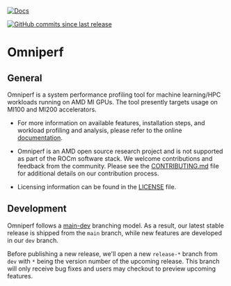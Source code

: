 [![Docs](https://github.com/AMDResearch/omniperf/actions/workflows/pages/pages-build-deployment/badge.svg?branch=gh-pages)](https://amdresearch.github.io/omniperf/)

[![GitHub commits since last release](https://img.shields.io/github/commits-since/AMDResearch/omniperf/latest/dev.svg)](https://github.com/AMDResearch/omniperf/compare/main...dev)

# Omniperf

## General
Omniperf is a system performance profiling tool for machine
learning/HPC workloads running on AMD MI GPUs. The tool presently
targets usage on MI100 and MI200 accelerators.

* For more information on available features, installation steps, and
workload profiling and analysis, please refer to the online
[documentation](https://amdresearch.github.io/omniperf).

* Omniperf is an AMD open source research project and is not supported
as part of the ROCm software stack. We welcome contributions and
feedback from the community. Please see the
[CONTRIBUTING.md](CONTRIBUTING.md) file for additional details on our
contribution process.

* Licensing information can be found in the [LICENSE](LICENSE) file.

## Development 

Omniperf follows a
[main-dev](https://nvie.com/posts/a-successful-git-branching-model/)
branching model. As a result, our latest stable release is shipped
from the `main` branch, while new features are developed in our
`dev` branch.

Before publishing a new release, we'll open a new `release-*` branch
from `dev` with `*` being the version number of the upcoming
release. This branch will only receive bug fixes and users may
checkout to preview upcoming features.


